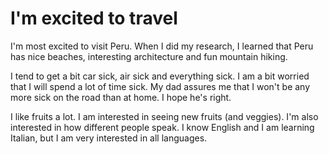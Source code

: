 # I'm excited to travel

I'm most excited to visit Peru. When I did my research, I learned that
Peru has nice beaches, interesting architecture and fun mountain hiking.

I tend to get a bit car sick, air sick and everything sick.  I am a bit
worried that I will spend a lot of time sick.  My dad assures me that I
won't be any more sick on the road than at home. I hope he's right.

I like fruits a lot. I am interested in seeing new fruits (and veggies).
I'm also interested in how different people speak. I know English and I
am learning Italian, but I am very interested in all languages.
